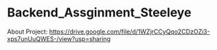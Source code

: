 # Backend_Assginment_Steeleye
About Project: https://drive.google.com/file/d/1WZjrCCyQqo2CDzOZi3-xps7unUuQWES-/view?usp=sharing

